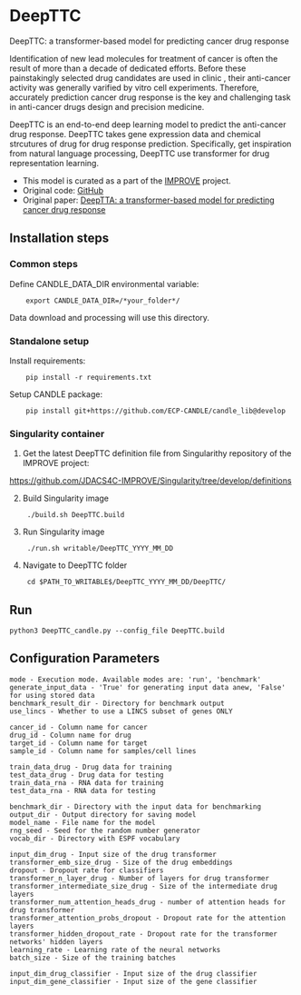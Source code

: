 # DeepTTC
DeepTTC: a transformer-based model for predicting cancer drug response

Identification of new lead molecules for treatment  of cancer is often the result of more than a decade of dedicated efforts. Before these painstakingly selected drug candidates are used in clinic , their anti-cancer activity was generally varified by vitro cell experiments. Therefore, accurately prediction  cancer drug response is the key and challenging task in anti-cancer drugs design and precision medicine. 

DeepTTC is an end-to-end deep learning model to predict the anti-cancer drug response. DeepTTC takes gene expression data and chemical strcutures  of drug for drug response prediction. Specifically, get inspiration from natural language processing, DeepTTC use  transformer for drug representation learning. 

* This model is curated as a part of the [IMPROVE](https://github.com/JDACS4C-IMPROVE) project.
* Original code: [GitHub](https://github.com/jianglikun/DeepTTC)
* Original paper: [DeepTTA: a transformer-based model for predicting cancer drug response](https://academic.oup.com/bib/article-abstract/23/3/bbac100/6554594)

## Installation steps

### Common steps

Define CANDLE_DATA_DIR environmental variable:

        export CANDLE_DATA_DIR=/*your_folder*/

Data download and processing will use this directory.

### Standalone setup

Install requirements:

        pip install -r requirements.txt

Setup CANDLE package:

        pip install git+https://github.com/ECP-CANDLE/candle_lib@develop

### Singularity container

1. Get the latest DeepTTC definition file from Singularithy repository of the IMPROVE project:

https://github.com/JDACS4C-IMPROVE/Singularity/tree/develop/definitions

2. Build Singularity image
                  
        ./build.sh DeepTTC.build
        
3. Run Singularity image

        ./run.sh writable/DeepTTC_YYYY_MM_DD

4. Navigate to DeepTTC folder

        cd $PATH_TO_WRITABLE$/DeepTTC_YYYY_MM_DD/DeepTTC/



## Run
```
python3 DeepTTC_candle.py --config_file DeepTTC.build
```

## Configuration Parameters

```
mode - Execution mode. Available modes are: 'run', 'benchmark'
generate_input_data - 'True' for generating input data anew, 'False' for using stored data
benchmark_result_dir - Directory for benchmark output
use_lincs - Whether to use a LINCS subset of genes ONLY

cancer_id - Column name for cancer
drug_id - Column name for drug
target_id - Column name for target
sample_id - Column name for samples/cell lines

train_data_drug - Drug data for training
test_data_drug - Drug data for testing
train_data_rna - RNA data for training
test_data_rna - RNA data for testing

benchmark_dir - Directory with the input data for benchmarking
output_dir - Output directory for saving model
model_name - File name for the model
rng_seed - Seed for the random number generator
vocab_dir - Directory with ESPF vocabulary

input_dim_drug - Input size of the drug transformer
transformer_emb_size_drug - Size of the drug embeddings
dropout - Dropout rate for classifiers
transformer_n_layer_drug - Number of layers for drug transformer
transformer_intermediate_size_drug - Size of the intermediate drug layers
transformer_num_attention_heads_drug - number of attention heads for drug transformer
transformer_attention_probs_dropout - Dropout rate for the attention layers
transformer_hidden_dropout_rate - Dropout rate for the transformer networks' hidden layers
learning_rate - Learning rate of the neural networks
batch_size - Size of the training batches

input_dim_drug_classifier - Input size of the drug classifier
input_dim_gene_classifier - Input size of the gene classifier
```
